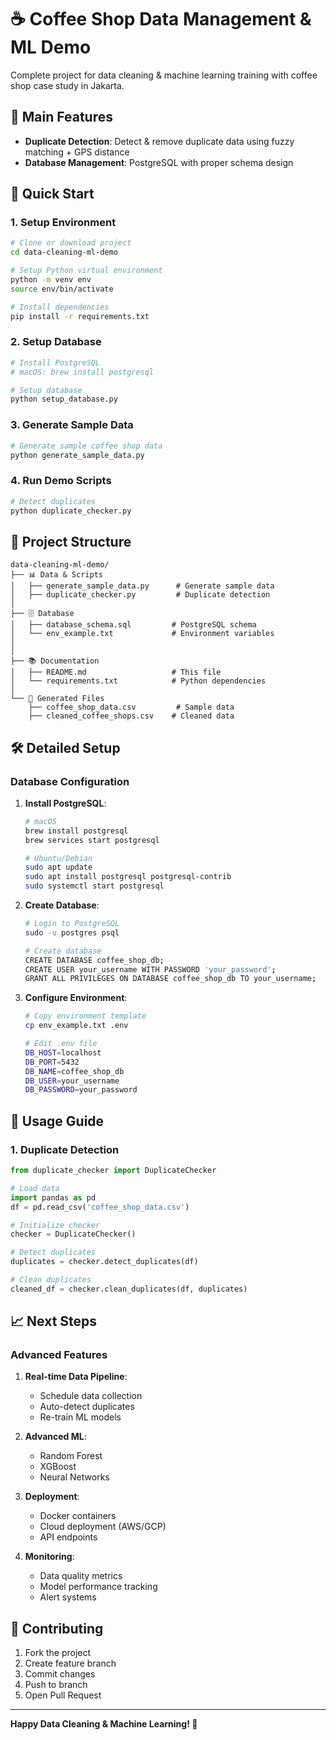 # ☕ Coffee Shop Data Management & ML Demo

Complete project for data cleaning & machine learning training with coffee shop case study in Jakarta.

## 🎯 Main Features

- **Duplicate Detection**: Detect & remove duplicate data using fuzzy matching + GPS distance
- **Database Management**: PostgreSQL with proper schema design

## 🚀 Quick Start

### 1. Setup Environment

```bash
# Clone or download project
cd data-cleaning-ml-demo

# Setup Python virtual environment
python -m venv env
source env/bin/activate

# Install dependencies
pip install -r requirements.txt
```

### 2. Setup Database

```bash
# Install PostgreSQL
# macOS: brew install postgresql

# Setup database
python setup_database.py
```

### 3. Generate Sample Data

```bash
# Generate sample coffee shop data
python generate_sample_data.py
```

### 4. Run Demo Scripts

```bash
# Detect duplicates
python duplicate_checker.py

```

## 📁 Project Structure

```
data-cleaning-ml-demo/
├── 📊 Data & Scripts
│   ├── generate_sample_data.py      # Generate sample data
│   ├── duplicate_checker.py         # Duplicate detection
│
├── 🗄️ Database
│   ├── database_schema.sql         # PostgreSQL schema
│   └── env_example.txt             # Environment variables
│
│
├── 📚 Documentation
│   ├── README.md                   # This file
│   └── requirements.txt            # Python dependencies
│
└── 📄 Generated Files
    ├── coffee_shop_data.csv         # Sample data
    ├── cleaned_coffee_shops.csv    # Cleaned data
```

## 🛠️ Detailed Setup

### Database Configuration

1. **Install PostgreSQL**:
   ```bash
   # macOS
   brew install postgresql
   brew services start postgresql
   
   # Ubuntu/Debian
   sudo apt update
   sudo apt install postgresql postgresql-contrib
   sudo systemctl start postgresql
   ```

2. **Create Database**:
   ```bash
   # Login to PostgreSQL
   sudo -u postgres psql
   
   # Create database
   CREATE DATABASE coffee_shop_db;
   CREATE USER your_username WITH PASSWORD 'your_password';
   GRANT ALL PRIVILEGES ON DATABASE coffee_shop_db TO your_username;
   ```

3. **Configure Environment**:
   ```bash
   # Copy environment template
   cp env_example.txt .env
   
   # Edit .env file
   DB_HOST=localhost
   DB_PORT=5432
   DB_NAME=coffee_shop_db
   DB_USER=your_username
   DB_PASSWORD=your_password
   ```

## 📖 Usage Guide

### 1. Duplicate Detection

```python
from duplicate_checker import DuplicateChecker

# Load data
import pandas as pd
df = pd.read_csv('coffee_shop_data.csv')

# Initialize checker
checker = DuplicateChecker()

# Detect duplicates
duplicates = checker.detect_duplicates(df)

# Clean duplicates
cleaned_df = checker.clean_duplicates(df, duplicates)
```

## 📈 Next Steps

### Advanced Features

1. **Real-time Data Pipeline**:
   - Schedule data collection
   - Auto-detect duplicates
   - Re-train ML models

2. **Advanced ML**:
   - Random Forest
   - XGBoost
   - Neural Networks

3. **Deployment**:
   - Docker containers
   - Cloud deployment (AWS/GCP)
   - API endpoints

4. **Monitoring**:
   - Data quality metrics
   - Model performance tracking
   - Alert systems

## 🤝 Contributing

1. Fork the project
2. Create feature branch
3. Commit changes
4. Push to branch
5. Open Pull Request

---

**Happy Data Cleaning & Machine Learning! 🚀**